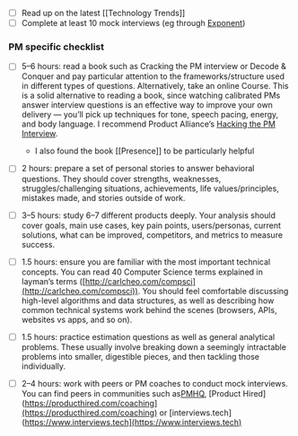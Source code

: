 - [ ] Read up on the latest [[Technology Trends]]
- [ ] Complete at least 10 mock interviews (eg through [Exponent](https://tryexponent.com))

### PM specific checklist

- [ ] 5–6 hours: read a book such as Cracking the PM interview or Decode & Conquer and pay particular attention to the frameworks/structure used in different types of questions. Alternatively, take an online Course. This is a solid alternative to reading a book, since watching calibrated PMs answer interview questions is an effective way to improve your own delivery — you’ll pick up techniques for tone, speech pacing, energy, and body language. I recommend Product Alliance’s [Hacking the PM Interview](https://www.productalliance.com/courses/hacking-the-pm-interview).
	- I also found the book [[Presence]] to be particularly helpful
- [ ] 2 hours: prepare a set of personal stories to answer behavioral questions. They should cover strengths, weaknesses, struggles/challenging situations, achievements, life values/principles, mistakes made, and stories outside of work.
- [ ] 3–5 hours: study 6–7 different products deeply. Your analysis should cover goals, main use cases, key pain points, users/personas, current solutions, what can be improved, competitors, and metrics to measure success.
- [ ] 1.5 hours: ensure you are familiar with the most important technical concepts. You can read 40 Computer Science terms explained in layman’s terms ([http://carlcheo.com/compsci](http://carlcheo.com/compsci)). You should feel comfortable discussing high-level algorithms and data structures, as well as describing how common technical systems work behind the scenes (browsers, APIs, websites vs apps, and so on).
- [ ] 1.5 hours: practice estimation questions as well as general analytical problems. These usually involve breaking down a seemingly intractable problems into smaller, digestible pieces, and then tackling those individually.
- [ ] 2–4 hours: work with peers or PM coaches to conduct mock interviews. You can find peers in communities such as[PMHQ](https://www.productmanagerhq.com), [Product Hired](https://producthired.com/coaching](https://producthired.com/coaching) or [interviews.tech](https://www.interviews.tech](https://www.interviews.tech) 

